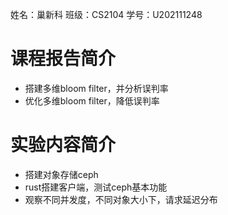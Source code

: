 姓名：巢新科
班级：CS2104
学号：U202111248

# 课程报告简介
- 搭建多维bloom filter，并分析误判率
- 优化多维bloom filter，降低误判率

# 实验内容简介
- 搭建对象存储ceph
- rust搭建客户端，测试ceph基本功能
- 观察不同并发度，不同对象大小下，请求延迟分布